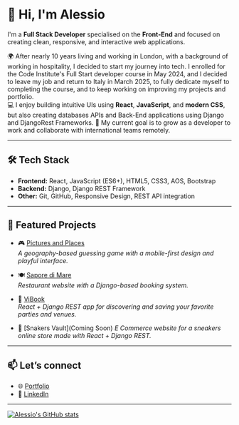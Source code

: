 # 👋 Hi, I'm Alessio

I'm a **Full Stack Developer** specialised on the **Front-End** and focused on creating clean, responsive, and interactive web applications.

🌍 After nearly 10 years living and working in London, with a background of working in hospitality, I decided to start my journey into tech. I enrolled for the Code Institute's Full Start developer course in May 2024, and I decided to leave my job and return to Italy in March 2025, to fully dedicate myself to completing the course, and to keep working on improving my projects and portfolio.  
💻 I enjoy building intuitive UIs using **React**, **JavaScript**, and **modern CSS**, but also creating databases APIs and Back-End applications using Django and DjangoRest Frameworks. 
🎯 My current goal is to grow as a developer to work and collaborate with international teams remotely.

---

## 🛠 Tech Stack

- **Frontend:** React, JavaScript (ES6+), HTML5, CSS3, AOS, Bootstrap
- **Backend:** Django, Django REST Framework
- **Other:** Git, GitHub, Responsive Design, REST API integration

---

## 📌 Featured Projects

- 🎮 [Pictures and Places](https://alelodato.github.io/Pictures-and-Places/)  
  *A geography-based guessing game with a mobile-first design and playful interface.*

- 🍽️ [Sapore di Mare](https://sapore-di-mare-0503ed908911.herokuapp.com/)  
  *Restaurant website with a Django-based booking system.*

- 🪩 [ViBook](https://vibook-557c0bb75197.herokuapp.com/)  
  *React + Django REST app for discovering and saving your favorite parties and venues.*

- 👟 [Snakers Vault](Coming Soon)
  *E Commerce website for a sneakers online store made with React + Django REST.*

---

## 📫 Let’s connect

- 🌐 [Portfolio](https://www.alessiolodato.dev/)
- 💼 [LinkedIn](http://linkedin.com/in/alessio-lodato-0541411b8)

---
[![Alessio's GitHub stats](https://github-readme-stats.vercel.app/api?username=alelodato)](https://github.com/alelodato-readme-stats)

